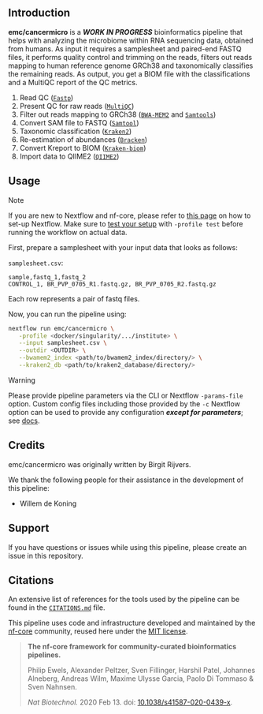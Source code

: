 ## Introduction

**emc/cancermicro** is a ***WORK IN PROGRESS*** bioinformatics pipeline that helps with analyzing the microbiome within RNA sequencing data, obtained from humans. As input it requires a samplesheet and paired-end FASTQ files, it performs quality control and trimming on the reads, filters out reads mapping to human reference genome GRCh38 and taxonomically classifies the remaining reads. As output, you get a BIOM file with the classifications and a MultiQC report of the QC metrics.

<!-- TODO nf-core:
Update introduction as pipeline changes!
-->

<!-- TODO nf-core: Include a figure that guides the user through the major workflow steps. Many nf-core
     workflows use the "tube map" design for that. See https://nf-co.re/docs/contributing/design_guidelines#examples for examples.   -->
<!-- TODO nf-core: Fill in short bullet-pointed list of the default steps in the pipeline -->

1. Read QC ([`Fastp`](https://github.com/OpenGene/fastp))
2. Present QC for raw reads ([`MultiQC`](http://multiqc.info/))
3. Filter out reads mapping to GRCh38 ([`BWA-MEM2`](https://github.com/bwa-mem2/bwa-mem2) and [`Samtools`](https://www.htslib.org/doc/samtools-view.html))
4. Convert SAM file to FASTQ ([`Samtool`](https://www.htslib.org/doc/samtools-fasta.html))
5. Taxonomic classification ([`Kraken2`](https://github.com/DerrickWood/kraken2))
6. Re-estimation of abundances ([`Bracken`](https://github.com/jenniferlu717/Bracken))
7. Convert Kreport to BIOM ([`Kraken-biom`](https://github.com/smdabdoub/kraken-biom))
8. Import data to QIIME2 ([`QIIME2`](https://qiime2.org/))

## Usage

> [!NOTE]
> If you are new to Nextflow and nf-core, please refer to [this page](https://nf-co.re/docs/usage/installation) on how to set-up Nextflow. Make sure to [test your setup](https://nf-co.re/docs/usage/introduction#how-to-run-a-pipeline) with `-profile test` before running the workflow on actual data.

First, prepare a samplesheet with your input data that looks as follows:

`samplesheet.csv`:

```csv
sample,fastq_1,fastq_2
CONTROL_1, BR_PVP_0705_R1.fastq.gz, BR_PVP_0705_R2.fastq.gz
```

Each row represents a pair of fastq files.


Now, you can run the pipeline using:

<!-- TODO nf-core: update the following command to include all required parameters for a minimal example -->

```bash
nextflow run emc/cancermicro \
   -profile <docker/singularity/.../institute> \
   --input samplesheet.csv \
   --outdir <OUTDIR> \
   --bwamem2_index <path/to/bwamem2_index/directory/> \
   --kraken2_db <path/to/kraken2_database/directory/>
```

> [!WARNING]
> Please provide pipeline parameters via the CLI or Nextflow `-params-file` option. Custom config files including those provided by the `-c` Nextflow option can be used to provide any configuration _**except for parameters**_;
> see [docs](https://nf-co.re/usage/configuration#custom-configuration-files).

## Credits

emc/cancermicro was originally written by Birgit Rijvers.

We thank the following people for their assistance in the development of this pipeline:
- Willem de Koning

<!-- TODO nf-core: If applicable, make list of people who have also contributed -->

## Support
If you have questions or issues while using this pipeline, please create an issue in this repository.


## Citations

<!-- TODO nf-core: Add citation for pipeline after first release. Uncomment lines below and update Zenodo doi and badge at the top of this file. -->
<!-- If you use emc/cancermicro for your analysis, please cite it using the following doi: [10.5281/zenodo.XXXXXX](https://doi.org/10.5281/zenodo.XXXXXX) -->

<!-- TODO nf-core: Add bibliography of tools and data used in your pipeline -->

An extensive list of references for the tools used by the pipeline can be found in the [`CITATIONS.md`](CITATIONS.md) file.

This pipeline uses code and infrastructure developed and maintained by the [nf-core](https://nf-co.re) community, reused here under the [MIT license](https://github.com/nf-core/tools/blob/master/LICENSE).

> **The nf-core framework for community-curated bioinformatics pipelines.**
>
> Philip Ewels, Alexander Peltzer, Sven Fillinger, Harshil Patel, Johannes Alneberg, Andreas Wilm, Maxime Ulysse Garcia, Paolo Di Tommaso & Sven Nahnsen.
>
> _Nat Biotechnol._ 2020 Feb 13. doi: [10.1038/s41587-020-0439-x](https://dx.doi.org/10.1038/s41587-020-0439-x).
